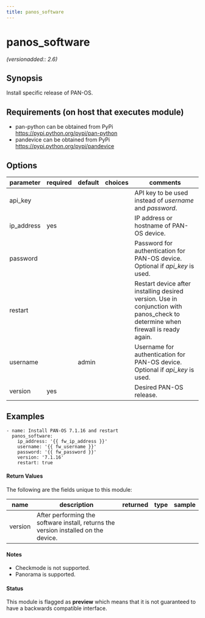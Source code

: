 ```yaml
---
title: panos_software
---
```

# panos_software

_(versionadded:: 2.6)_


## Synopsis

Install specific release of PAN-OS.


## Requirements (on host that executes module)

- pan-python can be obtained from PyPi https://pypi.python.org/pypi/pan-python
- pandevice can be obtained from PyPi https://pypi.python.org/pypi/pandevice

## Options

| parameter | required | default | choices | comments |
| --- | --- | --- | --- | --- |
| api_key |  |  |  | API key to be used instead of <em>username</em> and <em>password</em>. |
| ip_address | yes |  |  | IP address or hostname of PAN-OS device. |
| password |  |  |  | Password for authentication for PAN-OS device.  Optional if <em>api_key</em> is used. |
| restart |  |  |  | Restart device after installing desired version.  Use in conjunction with panos_check to determine when firewall is ready again. |
| username |  | admin |  | Username for authentication for PAN-OS device.  Optional if <em>api_key</em> is used. |
| version | yes |  |  | Desired PAN-OS release. |

## Examples

    - name: Install PAN-OS 7.1.16 and restart
      panos_software:
        ip_address: '{{ fw_ip_address }}'
        username: '{{ fw_username }}'
        password: '{{ fw_password }}'
        version: '7.1.16'
        restart: true
#### Return Values

The following are the fields unique to this module:

| name | description | returned | type | sample |
| --- | --- | --- | --- | --- |
| version | After performing the software install, returns the version installed on the device. |  |  |  |

#### Notes

- Checkmode is not supported.
- Panorama is supported.



#### Status

This module is flagged as **preview** which means that it is not guaranteed to have a backwards compatible interface.


